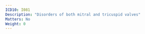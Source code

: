 ```yaml
---
ICD10: I081
Description: "Disorders of both mitral and tricuspid valves"
Matters: No
Weight: 0
---
```


